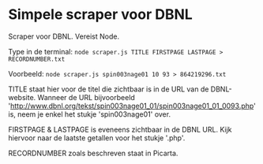 # Simpele scraper voor DBNL
Scraper voor DBNL. Vereist Node.

Type in de terminal:
`node scraper.js TITLE FIRSTPAGE LASTPAGE > RECORDNUMBER.txt`

Voorbeeld: 
`node scraper.js spin003nage01 10 93 > 864219296.txt`

TITLE staat hier voor de titel die zichtbaar is in de URL van de DBNL-website. Wanneer de URL bijvoorbeeld 'http://www.dbnl.org/tekst/spin003nage01_01/spin003nage01_01_0093.php' is, neem je enkel het stukje 'spin003nage01' over. 

FIRSTPAGE & LASTPAGE is eveneens zichtbaar in de DBNL URL. Kijk hiervoor naar de laatste getallen voor het stukje '.php'.

RECORDNUMBER zoals beschreven staat in Picarta.
